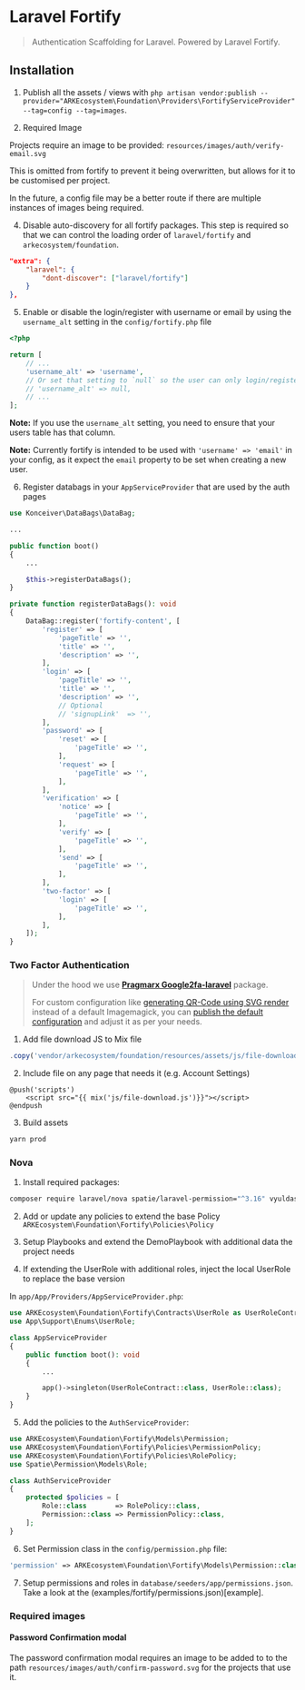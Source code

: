 # Laravel Fortify

> Authentication Scaffolding for Laravel. Powered by Laravel Fortify.

## Installation

1. Publish all the assets / views with `php artisan vendor:publish --provider="ARKEcosystem\Foundation\Providers\FortifyServiceProvider" --tag=config --tag=images`.

2. Required Image

Projects require an image to be provided: `resources/images/auth/verify-email.svg`

This is omitted from fortify to prevent it being overwritten, but allows for it to be customised per project.

In the future, a config file may be a better route if there are multiple instances of images being required.

4. Disable auto-discovery for all fortify packages. This step is required so that we can control the loading order of `laravel/fortify` and `arkecosystem/foundation`.

```json
"extra": {
    "laravel": {
        "dont-discover": ["laravel/fortify"]
    }
},
```

5. Enable or disable the login/register with username or email by using the `username_alt` setting in the `config/fortify.php` file

```php
<?php

return [
    // ...
    'username_alt' => 'username',
    // Or set that setting to `null` so the user can only login/register with email:
    // 'username_alt' => null,
    // ...
];
```

**Note:** If you use the `username_alt` setting, you need to ensure that your users table has that column.

**Note:** Currently fortify is intended to be used with `'username' => 'email'` in your config, as it expect the `email` property to be set when creating a new user.

6. Register databags in your `AppServiceProvider` that are used by the auth pages

```php
use Konceiver\DataBags\DataBag;

...

public function boot()
{
    ...

    $this->registerDataBags();
}

private function registerDataBags(): void
{
    DataBag::register('fortify-content', [
        'register' => [
            'pageTitle' => '',
            'title' => '',
            'description' => '',
        ],
        'login' => [
            'pageTitle' => '',
            'title' => '',
            'description' => '',
            // Optional
            // 'signupLink'  => '',
        ],
        'password' => [
            'reset' => [
                'pageTitle' => '',
            ],
            'request' => [
                'pageTitle' => '',
            ],
        ],
        'verification' => [
            'notice' => [
                'pageTitle' => '',
            ],
            'verify' => [
                'pageTitle' => '',
            ],
            'send' => [
                'pageTitle' => '',
            ],
        ],
        'two-factor' => [
            'login' => [
                'pageTitle' => '',
            ],
        ],
    ]);
}
```

### Two Factor Authentication

> Under the hood we use [**Pragmarx Google2fa-laravel**](https://github.com/antonioribeiro/google2fa-laravel#readme) package.
>
> For custom configuration like [generating QR-Code using SVG render](https://github.com/antonioribeiro/google2fa-laravel#qrcode-backend) instead of a default Imagemagick,
> you can [publish the default configuration](https://github.com/antonioribeiro/google2fa-laravel#publish-the-config-file) and adjust it as per your needs.

1. Add file download JS to Mix file

```js
.copy('vendor/arkecosystem/foundation/resources/assets/js/file-download.js', 'public/js/file-download.js')
```

2. Include file on any page that needs it (e.g. Account Settings)

```blade
@push('scripts')
    <script src="{{ mix('js/file-download.js')}}"></script>
@endpush
```

3. Build assets

```bash
yarn prod
```

### Nova

1. Install required packages:

```bash
composer require laravel/nova spatie/laravel-permission="^3.16" vyuldashev/nova-permission
```

2. Add or update any policies to extend the base Policy `ARKEcosystem\Foundation\Fortify\Policies\Policy`

3. Setup Playbooks and extend the DemoPlaybook with additional data the project needs

4. If extending the UserRole with additional roles, inject the local UserRole to replace the base version

In `app/App/Providers/AppServiceProvider.php`:

```php
use ARKEcosystem\Foundation\Fortify\Contracts\UserRole as UserRoleContract;
use App\Support\Enums\UserRole;

class AppServiceProvider 
{
    public function boot(): void
    {
        ...

        app()->singleton(UserRoleContract::class, UserRole::class);
    }
}
```

5. Add the policies to the `AuthServiceProvider`:

```php
use ARKEcosystem\Foundation\Fortify\Models\Permission;
use ARKEcosystem\Foundation\Fortify\Policies\PermissionPolicy;
use ARKEcosystem\Foundation\Fortify\Policies\RolePolicy;
use Spatie\Permission\Models\Role;

class AuthServiceProvider
{
    protected $policies = [
        Role::class       => RolePolicy::class,
        Permission::class => PermissionPolicy::class,
    ];
}
```

6. Set Permission class in the `config/permission.php` file:

```php
'permission' => ARKEcosystem\Foundation\Fortify\Models\Permission::class,
```

7. Setup permissions and roles in `database/seeders/app/permissions.json`. Take a look at the (examples/fortify/permissions.json)[example].

### Required images

#### Password Confirmation modal

The password confirmation modal requires an image to be added to to the path `resources/images/auth/confirm-password.svg` for the projects that use it.
